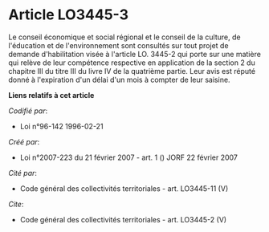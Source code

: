 # Article LO3445-3

Le conseil économique et social régional et le conseil de la culture, de l'éducation et de l'environnement sont consultés sur
tout projet de demande d'habilitation visée à l'article LO. 3445-2 qui porte sur une matière qui relève de leur compétence
respective en application de la section 2 du chapitre III du titre III du livre IV de la quatrième partie. Leur avis est
réputé donné à l'expiration d'un délai d'un mois à compter de leur saisine.

**Liens relatifs à cet article**

_Codifié par_:

  - Loi n°96-142 1996-02-21

_Créé par_:

  - Loi n°2007-223 du 21 février 2007 - art. 1 () JORF 22 février 2007

_Cité par_:

  - Code général des collectivités territoriales - art. LO3445-11 (V)

_Cite_:

  - Code général des collectivités territoriales - art. LO3445-2 (V)
